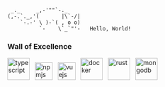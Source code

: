 ```text
 _._     _,-'""`-._
(,-.`._,'(       |\`-/|
    `-.-' \ )-`( , o o)
          `-    \`_`"'-   Hello, World!
```
### Wall of Excellence

<a href="https://www.typescriptlang.org/" target="_blank"><img src="https://github.com/user-attachments/assets/ef1b2452-ef64-4be6-b9a1-8eb44f0f0838" alt="typescript" height="50" /></a>&nbsp;&nbsp;
<a href="https://www.npmjs.com/" target="_blank"><img src="https://github.com/user-attachments/assets/6e85b871-6bd7-4659-95ef-d107f64a38b4" alt="npmjs" height="40" /></a>&nbsp;&nbsp;
<a href="https://www.vuejs.org/" target="_blank"><img src="https://github.com/user-attachments/assets/f61fa7e6-30d4-4c96-b398-824bfbac0096" alt="vuejs" height="40" /></a>&nbsp;&nbsp;
<a href="https://www.docker.com/" target="_blank"><img src="https://github.com/user-attachments/assets/8f3afe18-c92f-402b-89bd-caa181c2914f" alt="docker" height="50" /></a>&nbsp;&nbsp;
<a href="https://www.rust-lang.org/" target="_blank"><img src="https://github.com/user-attachments/assets/00afb3f3-aa65-48db-8de6-40c3a8ea752a" alt="rust" height="50" /></a>&nbsp;&nbsp;
<a href="https://www.mongodb.com/" target="_blank"><img src="https://github.com/user-attachments/assets/7c250e89-02a2-4b7c-901a-49e83f590da9" alt="mongodb" height="50" /></a>&nbsp;&nbsp;

